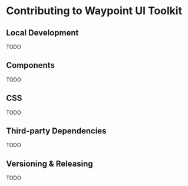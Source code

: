 # Contributing to Waypoint UI Toolkit

## Local Development

TODO

## Components

TODO

## CSS

TODO

## Third-party Dependencies

TODO

## Versioning & Releasing

TODO
